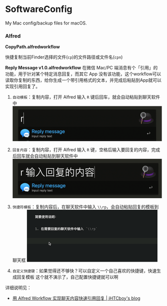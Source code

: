 # SoftwareConfig
My Mac config/backup files for macOS.


### Alfred

**CopyPath.alfredworkflow**

快捷复制当前Finder选择的文件(`cp`)的文件路径或文件名(`cpn`)


**Reply Message v1.0.alfredworkflow**
在微信 Mac/PC 端消息有个「引用」的功能，用于针对某个特定消息回复，而其它 App 没有该功能，这个workflow可以读取你复制的东西，给你生成一个带引用格式的文本，并完成后粘贴到App就可以实现引用回复了。

1. `自动模板`：复制内容，打开 Alfred 输入 `R` 键后回车，就会自动粘贴到聊天软件中
![Alfred-Copy-Template.png](https://github.com/iHTCboy/iGallery/raw/master/BlogImages/2019/11/Alfred-Copy-Template.png)

2. `回复内容`：复制内容，打开 Alfred 输入 `R` 键，空格后输入要回复的内容，完成后回车就会自动粘贴到聊天软件中
![Alfred-Copy-Template-Reply.png](https://github.com/iHTCboy/iGallery/raw/master/BlogImages/2019/11/Alfred-Copy-Template-Reply.png)

3. `快捷符模板`：复制内容后，在聊天软件中输入 `\\rp`，会自动粘贴回复的模板到聊天框
![Alfred-Shortcuts-Key.gif](https://github.com/iHTCboy/iGallery/raw/master/BlogImages/2019/11/Alfred-Shortcuts-Key.gif)

4. `自定义快捷键`：如果觉得还不够快？可以自定义一个自己喜欢的快捷键，快速生成回复模板
这个就不演示了，自己配置快捷键就可以啊


详细说明见：
- [用 Alfred Workflow 实现聊天内容快速引用回复 | iHTCboy's blog](https://ihtcboy.com/2019/11/17/2019-11-17_%E4%B8%80%E4%B8%AAAlfred%E7%9A%84Workflow%E8%81%8A%E5%A4%A9%E5%86%85%E5%AE%B9%E5%BC%95%E7%94%A8%E6%B6%88%E6%81%AF/)